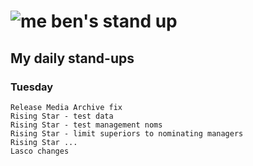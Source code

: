 # ![me](https://avatars2.githubusercontent.com/u/5232044?s=50&v=4) ben's stand up

## My daily stand-ups
 
### Tuesday

    Release Media Archive fix
    Rising Star - test data
    Rising Star - test management noms
    Rising Star - limit superiors to nominating managers
    Rising Star ...
    Lasco changes
